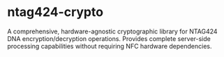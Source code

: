 # ntag424-crypto
A comprehensive, hardware-agnostic cryptographic library for NTAG424 DNA encryption/decryption operations. Provides complete server-side processing capabilities without requiring NFC hardware dependencies.
